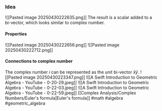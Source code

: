 ### Idea
![[Pasted image 20250430222635.png]]
The result is a scalar added to a bi-vector, which looks similar to complex number.

#### Properties
![[Pasted image 20250430222656.png]]
![[Pasted image 20250430222712.png]]
#### Connections to complex  number
The complex number $i$ can be represented as the unit bi-vector
$\hat x \hat y$.
![[Pasted image 20250430223347.png]]
![[A Swift Introduction to Geometric Algebra - YouTube - 0-20-29.jpeg]]
![[A Swift Introduction to Geometric Algebra - YouTube - 0-22-03.jpeg]]
![[A Swift Introduction to Geometric Algebra - YouTube - 0-22-59.jpeg]]
[[Complex Analysis/Complex Numbers/Euler's formula|Euler's formula]]
#math #algebra #geometric_algebra 



